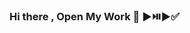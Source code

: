 ### Hi there , Open My Work 👋 ▶️⏯️▶️✅️

<!--
**AthiD89/AthiD89** is a ✨ _special_ ✨ repository because its `README.md` (this file) appears on your GitHub profile.

👋 Hi, I’m @Athi Dlambulo, I'm a student and currently open to job offers
👀 I’m interested in learning more in Software Engineering and perfecting my craft
🌱 I’m currently learning Java and Software Engineering
📫 Email: athi.dlambulo0001@gmail.com
☎️Phone: 0762273175
-->
